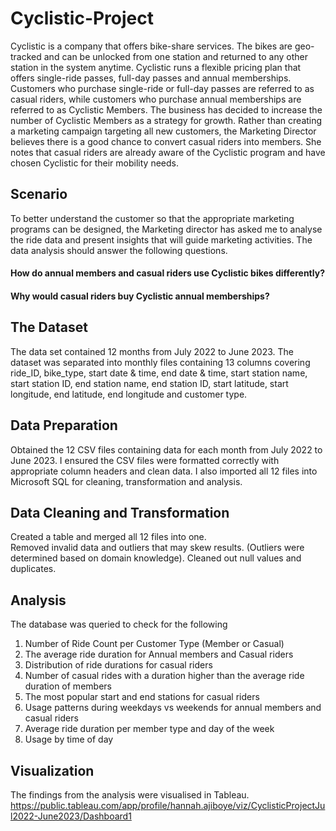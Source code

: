 # Cyclistic-Project
Cyclistic is a company that offers bike-share services. The bikes are geo-tracked and can be unlocked from one station and returned to any other station in the system anytime. Cyclistic runs a flexible pricing plan that offers single-ride passes, full-day passes and annual memberships. Customers who purchase single-ride or full-day passes are referred to as casual riders, while customers who purchase annual memberships are referred to as Cyclistic Members. 
The business has decided to increase the number of Cyclistic Members as a strategy for growth. Rather than creating a marketing campaign targeting all new customers, the Marketing Director believes there is a good chance to convert casual riders into members. She notes that casual riders are already aware of the Cyclistic program and have chosen Cyclistic for their mobility needs.
## Scenario 
To better understand the customer so that the appropriate marketing programs can be designed, the Marketing director has asked me to analyse the ride data and present insights that will guide marketing activities. The data analysis should answer the following questions. 
#### How do annual members and casual riders use Cyclistic bikes differently?
#### Why would casual riders buy Cyclistic annual memberships?
## The Dataset
The data set contained 12 months from July 2022 to June 2023. The dataset was separated into monthly files containing 13 columns covering ride_ID, bike_type, start date & time, end date & time, start station name, start station ID, end station name, end station ID, start latitude, start longitude, end latitude, end longitude and customer type. 
## Data Preparation
Obtained the 12 CSV files containing data for each month from July 2022 to June 2023. I ensured the CSV files were formatted correctly with appropriate column headers and clean data. I also imported all 12 files into Microsoft SQL for cleaning, transformation and analysis. 
## Data Cleaning and Transformation
Created a table and merged all 12 files into one.  
Removed invalid data and outliers that may skew results. (Outliers were determined based on domain knowledge). 
Cleaned out null values and duplicates.
## Analysis
The database was queried to check for the following
1. Number of Ride Count per Customer Type (Member or Casual)
2. The average ride duration for Annual members and Casual riders
3. Distribution of ride durations for casual riders
4. Number of casual rides with a duration higher than the average ride duration of members
5. The most popular start and end stations for casual riders
6. Usage patterns during weekdays vs weekends for annual members and casual riders
7. Average ride duration per member type and day of the week
8. Usage by time of day
## Visualization
The findings from the analysis were visualised in Tableau. 
https://public.tableau.com/app/profile/hannah.ajiboye/viz/CyclisticProjectJul2022-June2023/Dashboard1 
